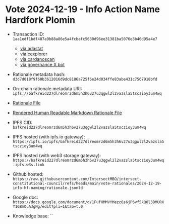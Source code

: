 
# Vote 2024-12-19 - Info Action Name Hardfork Plomin

- Transaction ID: `1aa1edf1bdf487a9b88a86e5a4fcbafc5630d96ee31381ba5076e3b46d95a4e7`
  - [via adastat](https://adastat.net/transactions/1aa1edf1bdf487a9b88a86e5a4fcbafc5630d96ee31381ba5076e3b46d95a4e7)
  - [via cexplorer](https://cexplorer.io/tx/1aa1edf1bdf487a9b88a86e5a4fcbafc5630d96ee31381ba5076e3b46d95a4e7)
  - [via cardanoscan](https://cardanoscan.io/transaction/1aa1edf1bdf487a9b88a86e5a4fcbafc5630d96ee31381ba5076e3b46d95a4e7?tab=votes)
  - [via governance X bot](https://x.com/GovActions/status/1870117320783475125)

- Rationale metadata hash: `d3d7d018f9f60b3612016d9dc8186a725f6e24d034ffe83abe431c7567918bfd`
- On-chain rationale metadata URI: `ipfs://bafkreid227dlreomrzd6m5h3h6v27u3qgwl2l2vazsla5tsczioy3um4wq`

- [Rationale File](./rationale.jsonld)
- [Rendered Human Readable Markdown Rationale File](./rationale.jsonld.md)
- IPFS CID: `bafkreid227dlreomrzd6m5h3h6v27u3qgwl2l2vazsla5tsczioy3um4wq`
- IPFS hosted (with ipfs.io gateway): `https://ipfs.io/ipfs/bafkreid227dlreomrzd6m5h3h6v27u3qgwl2l2vazsla5tsczioy3um4wq`
- IPFS hosted (with web3 storage gateway): `https://bafkreid227dlreomrzd6m5h3h6v27u3qgwl2l2vazsla5tsczioy3um4wq.ipfs.w3s.link`

- Github hosted: `https://raw.githubusercontent.com/IntersectMBO/intersect-constitutional-council/refs/heads/main/vote-rationales/2024-12-19-info-hf-naming/rationale.jsonld`
- Google doc: `https://docs.google.com/document/d/1FufHMMVYMezc6s6jP6vf5kQOl3DMURXY1GBmOuAJgNg/edit?pli=1&tab=t.0`
- Knowledge base: ``
